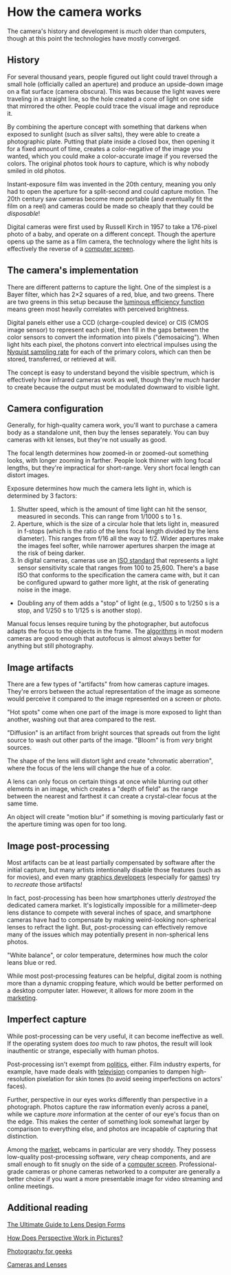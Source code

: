 
# How the camera works

The camera's history and development is *much* older than computers, though at this point the technologies have mostly converged.

## History

For several thousand years, people figured out light could travel through a small hole (officially called an aperture) and produce an upside-down image on a flat surface (camera obscura). This was because the light waves were traveling in a straight line, so the hole created a cone of light on one side that mirrored the other. People could trace the visual image and reproduce it.

By combining the aperture concept with something that darkens when exposed to sunlight (such as silver salts), they were able to create a photographic plate. Putting that plate inside a closed box, then opening it for a fixed amount of time, creates a color-negative of the image you wanted, which you could make a color-accurate image if you reversed the colors. The original photos took *hours* to capture, which is why nobody smiled in old photos.

Instant-exposure film was invented in the 20th century, meaning you only had to open the aperture for a split-second and could capture motion. The 20th century saw cameras become more portable (and eventually fit the film on a reel) and cameras could be made so cheaply that they could be *disposable*!

Digital cameras were first used by Russell Kirch in 1957 to take a 176-pixel photo of a baby, and operate on a different concept. Though the aperture opens up the same as a film camera, the technology where the light hits is effectively the reverse of a [computer screen](engineering-screen.md).

## The camera's implementation

There are different patterns to capture the light. One of the simplest is a Bayer filter, which has 2×2 squares of a red, blue, and two greens. There are two greens in this setup because the [luminous efficiency function](https://en.wikipedia.org/wiki/Luminous_efficiency_function) means green most heavily correlates with perceived brightness.

Digital panels either use a CCD (charge-coupled device) or CIS (CMOS image sensor) to represent each pixel, then fill in the gaps between the color sensors to convert the information into pixels ("demosaicing"). When light hits each pixel, the photons convert into electrical impulses using the [Nyquist sampling rate](https://web.archive.org/web/20210619082520/https://microscopy.berkeley.edu/courses/dib/sections/02images/sampling.html) for each of the primary colors, which can then be stored, transferred, or retrieved at will.

The concept is easy to understand beyond the visible spectrum, which is effectively how infrared cameras work as well, though they're *much* harder to create because the output must be modulated downward to visible light.

## Camera configuration

Generally, for high-quality camera work, you'll want to purchase a camera body as a standalone unit, then buy the lenses separately. You can buy cameras with kit lenses, but they're not usually as good.

The focal length determines how zoomed-in or zoomed-out something looks, with longer zooming in farther. People look thinner with long focal lengths, but they're impractical for short-range. Very short focal length can distort images.

Exposure determines how much the camera lets light in, which is determined by 3 factors:

1. Shutter speed, which is the amount of time light can hit the sensor, measured in seconds. This can range from 1/1000 s to 1 s.
2. Aperture, which is the size of a circular hole that lets light in, measured in f-stops (which is the ratio of the lens focal length divided by the lens diameter). This ranges from f/16 all the way to f/2. Wider apertures make the images feel softer, while narrower apertures sharpen the image at the risk of being darker.
3. In digital cameras, cameras use an [ISO standard](standards-computers.md) that represents a light sensor sensitivity scale that ranges from 100 to 25,600. There's a base ISO that conforms to the specification the camera came with, but it can be configured upward to gather more light, at the risk of generating noise in the image.

- Doubling any of them adds a "stop" of light (e.g., 1/500 s to 1/250 s is a stop, and 1/250 s to 1/125 s is another stop).

Manual focus lenses require tuning by the photographer, but autofocus adapts the focus to the objects in the frame. The [algorithms](computers-programming-algorithms.md) in most modern cameras are good enough that autofocus is almost always better for anything but still photography.

## Image artifacts

There are a few types of "artifacts" from how cameras capture images. They're errors between the actual representation of the image as someone would perceive it compared to the image represented on a screen or photo.

"Hot spots" come when one part of the image is more exposed to light than another, washing out that area compared to the rest.

"Diffusion" is an artifact from bright sources that spreads out from the light source to wash out other parts of the image. "Bloom" is from *very* bright sources.

The shape of the lens will distort light and create "chromatic aberration", where the focus of the lens will change the hue of a color.

A lens can only focus on certain things at once while blurring out other elements in an image, which creates a "depth of field" as the range between the nearest and farthest it can create a crystal-clear focus at the same time.

An object will create "motion blur" if something is moving particularly fast or the aperture timing was open for too long.

## Image post-processing

Most artifacts can be at least partially compensated by software after the initial capture, but many artists intentionally disable those features (such as for movies), and even many [graphics developers](engineering-graphics.md) (especially for [games](computers-software-gamedev.md)) try to *recreate* those artifacts!

In fact, post-processing has been how smartphones utterly *destroyed* the dedicated camera market. It's logistically impossible for a millimeter-deep lens distance to compete with several inches of space, and smartphone cameras have had to compensate by making weird-looking non-spherical lenses to refract the light. But, post-processing can effectively remove many of the issues which may potentially present in non-spherical lens photos.

"White balance", or color temperature, determines how much the color leans blue or red.

While most post-processing features can be helpful, digital zoom is nothing more than a dynamic cropping feature, which would be better performed on a desktop computer later. However, it allows for more zoom in the [marketing](marketing.md).

## Imperfect capture

While post-processing can be very useful, it can become ineffective as well. If the operating system does *too* much to raw photos, the result will look inauthentic or strange, especially with human photos.

Post-processing isn't exempt from [politics](power-types.md), either. Film industry experts, for example, have made deals with [television](engineering-screen.md) companies to dampen high-resolution pixelation for skin tones (to avoid seeing imperfections on actors' faces).

Further, perspective in our eyes works differently than perspective in a photograph. Photos capture the raw information evenly across a panel, while we capture *more* information at the center of our eye's focus than on the edge. This makes the center of something look somewhat larger by comparison to everything else, and photos are incapable of capturing that distinction.

Among the [market](economics.md), webcams in particular are very shoddy. They possess low-quality post-processing software, *very* cheap components, and are small enough to fit snugly on the side of a [computer screen](engineering-screen.md). Professional-grade cameras or phone cameras networked to a computer are generally a better choice if you want a more presentable image for video streaming and online meetings.

## Additional reading

[The Ultimate Guide to Lens Design Forms](https://www.pencilofrays.com/lens-design-forms/)

[How Does Perspective Work in Pictures?](https://aaronhertzmann.com/2022/02/28/how-does-perspective-work.html)

[Photography for geeks](https://lcamtuf.coredump.cx/photo_basics/)

[Cameras and Lenses](https://ciechanow.ski/cameras-and-lenses/)
